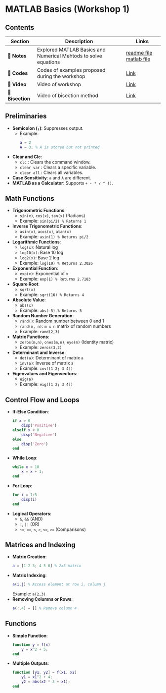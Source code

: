 # MATLAB Basics (Workshop 1)


## Contents
| Section | Description | Links |
|---------|------------|-------|
| 📂 **Notes** | Explored MATLAB Basics and Numerical Mehtods to solve equations | [readme file](./readme.md) [matlab file](./workshop1.m) |
| 📂 **Codes** | Codes of examples proposed during the workshop | [Link](./codes) |
| 📂 **Video** | Video of workshop | [Link](https://youtu.be/ZkO0NV61fA8) |
| 📂 **Bisection** | Video of bisection method | [Link](https://youtu.be/SC3qALFrtq4) |




## Preliminaries

- **Semicolon (`;`)**: Suppresses output.
  - Example:
    ```matlab
    a = 2
    A = 3; % A is stored but not printed
    ```
- **Clear and Clc**:
  - `clc` : Clears the command window.
  - `clear var` : Clears a specific variable.
  - `clear all` : Clears all variables.
- **Case Sensitivity**: `a` and `A` are different.
- **MATLAB as a Calculator**: Supports `+ - * / ^ ()`.

## Math Functions

- **Trigonometric Functions**:
  - `sin(x)`, `cos(x)`, `tan(x)` (Radians)
  - Example: `sin(pi/2) % Returns 1`
- **Inverse Trigonometric Functions**:
  - `asin(x)`, `acos(x)`, `atan(x)`
  - Example: `asin(1) % Returns pi/2`
- **Logarithmic Functions**:
  - `log(x)`: Natural log
  - `log10(x)`: Base 10 log
  - `log2(x)`: Base 2 log
  - Example: `log(10) % Returns 2.3026`
- **Exponential Function**:
  - `exp(x)`: Exponential of `x`
  - Example: `exp(1) % Returns 2.7183`
- **Square Root**:
  - `sqrt(x)`
  - Example: `sqrt(16) % Returns 4`
- **Absolute Value**:
  - `abs(x)`
  - Example: `abs(-5) % Returns 5`
- **Random Number Generation**:
  - `rand()`: Random number between 0 and 1
  - `rand(m, n)`: `m x n` matrix of random numbers
  - Example: `rand(2,3)`
- **Matrix Functions**:
  - `zeros(m,n)`, `ones(m,n)`, `eye(m)` (Identity matrix)
  - Example: `zeros(3,2)`
- **Determinant and Inverse**:
  - `det(a)`: Determinant of matrix `a`
  - `inv(a)`: Inverse of matrix `a`
  - Example: `inv([1 2; 3 4])`
- **Eigenvalues and Eigenvectors**:
  - `eig(a)`
  - Example: `eig([1 2; 3 4])`

## Control Flow and Loops

- **If-Else Condition**:
  ```matlab
  if x > 0
      disp('Positive')
  elseif x < 0
      disp('Negative')
  else
      disp('Zero')
  end
  ```
- **While Loop**:
  ```matlab
  while x < 10
      x = x + 1;
  end
  ```
- **For Loop**:
  ```matlab
  for i = 1:5
      disp(i)
  end
  ```
- **Logical Operators**:
  - `&`, `&&` (AND)
  - `|`, `||` (OR)
  - `~=`, `==`, `<`, `>`, `<=`, `>=` (Comparisons)

## Matrices and Indexing

- **Matrix Creation**:
  ```matlab
  a = [1 2 3; 4 5 6] % 2x3 matrix
  ```
- **Matrix Indexing**:
  ```matlab
  a(i,j) % Access element at row i, column j
  ```
  Example: `a(2,3)`
- **Removing Columns or Rows**:
  ```matlab
  a(:,4) = [] % Remove column 4
  ```

## Functions

- **Simple Function**:
  ```matlab
  function y = f(x)
      y = x^2 + 5;
  end
  ```
- **Multiple Outputs**:
  ```matlab
  function [y1, y2] = f(x1, x2)
      y1 = x1^2 + 4;
      y2 = abs(x2 * 3 + x1);
  end
  ```


